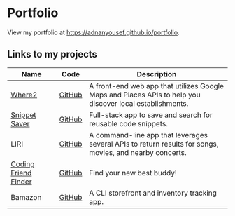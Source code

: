 # Portfolio
View my portfolio at https://adnanyousef.github.io/portfolio.

## Links to my projects
|Name|Code|Description|
|----|----|-----------|
|[Where2](https://adnanyousef.github.io/Where2)|[GitHub](https://www.github.com/adnanyousef/Where2)|A front-end web app that utilizes Google Maps and Places APIs to help you discover local establishments.|
|[Snippet Saver](https://snippet-web.herokuapp.com/)|[GitHub](https://www.github.com/adnanyousef/snippet-web)|Full-stack app to save and search for reusable code snippets.|
|LIRI|[GitHub](https://www.github.com/adnanyousef/liri-node-app)|A command-line app that leverages several APIs to return results for songs, movies, and nearby concerts.|
|[Coding Friend Finder](https://hidden-earth-46755.herokuapp.com/)|[GitHub](https://www.github.com/adnanyousef/FriendFinder)|Find your new best buddy!|
|Bamazon|[GitHub](https://www.github.com/adnanyousef/Bamazon)|A CLI storefront and inventory tracking app.|
